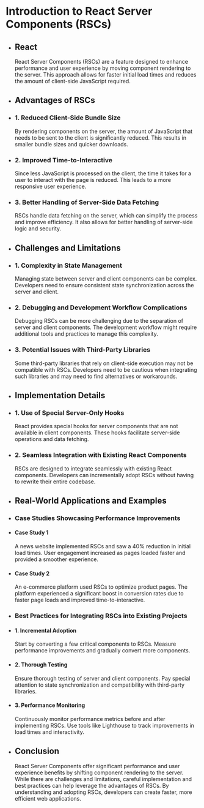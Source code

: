# Introduction to React Server Components (RSCs)
- ## React
  
  React Server Components (RSCs) are a feature designed to enhance performance and user experience by moving component rendering to the server. This approach allows for faster initial load times and reduces the amount of client-side JavaScript required.
- ## Advantages of RSCs
- ### 1. Reduced Client-Side Bundle Size
  
  By rendering components on the server, the amount of JavaScript that needs to be sent to the client is significantly reduced. This results in smaller bundle sizes and quicker downloads.
- ### 2. Improved Time-to-Interactive
  
  Since less JavaScript is processed on the client, the time it takes for a user to interact with the page is reduced. This leads to a more responsive user experience.
- ### 3. Better Handling of Server-Side Data Fetching
  
  RSCs handle data fetching on the server, which can simplify the process and improve efficiency. It also allows for better handling of server-side logic and security.
- ## Challenges and Limitations
- ### 1. Complexity in State Management
  
  Managing state between server and client components can be complex. Developers need to ensure consistent state synchronization across the server and client.
- ### 2. Debugging and Development Workflow Complications
  
  Debugging RSCs can be more challenging due to the separation of server and client components. The development workflow might require additional tools and practices to manage this complexity.
- ### 3. Potential Issues with Third-Party Libraries
  
  Some third-party libraries that rely on client-side execution may not be compatible with RSCs. Developers need to be cautious when integrating such libraries and may need to find alternatives or workarounds.
- ## Implementation Details
- ### 1. Use of Special Server-Only Hooks
  
  React provides special hooks for server components that are not available in client components. These hooks facilitate server-side operations and data fetching.
- ### 2. Seamless Integration with Existing React Components
  
  RSCs are designed to integrate seamlessly with existing React components. Developers can incrementally adopt RSCs without having to rewrite their entire codebase.
- ## Real-World Applications and Examples
- ### Case Studies Showcasing Performance Improvements
- #### Case Study 1
  
  A news website implemented RSCs and saw a 40% reduction in initial load times. User engagement increased as pages loaded faster and provided a smoother experience.
- #### Case Study 2
  
  An e-commerce platform used RSCs to optimize product pages. The platform experienced a significant boost in conversion rates due to faster page loads and improved time-to-interactive.
- ### Best Practices for Integrating RSCs into Existing Projects
- #### 1. Incremental Adoption
  
  Start by converting a few critical components to RSCs. Measure performance improvements and gradually convert more components.
- #### 2. Thorough Testing
  
  Ensure thorough testing of server and client components. Pay special attention to state synchronization and compatibility with third-party libraries.
- #### 3. Performance Monitoring
  
  Continuously monitor performance metrics before and after implementing RSCs. Use tools like Lighthouse to track improvements in load times and interactivity.
- ## Conclusion
  
  React Server Components offer significant performance and user experience benefits by shifting component rendering to the server. While there are challenges and limitations, careful implementation and best practices can help leverage the advantages of RSCs. By understanding and adopting RSCs, developers can create faster, more efficient web applications.